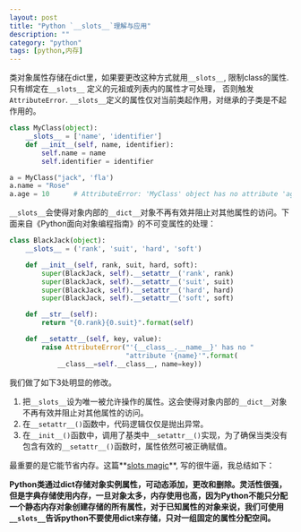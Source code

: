 ```yaml
---               
layout: post                 
title: "Python `__slots__`理解与应用"
description: ""
category: "python"
tags: [python,内存]
---
```


类对象属性存储在dict里，如果要更改这种方式就用`__slots__`, 限制class的属性. 只有绑定在`__slots__` 定义的元祖或列表内的属性才可处理， 否则触发`AttributeError`. `__slots__`定义的属性仅对当前类起作用，对继承的子类是不起作用的。

```python
class MyClass(object):
    __slots__ = ['name', 'identifier']
    def __init__(self, name, identifier):
        self.name = name
        self.identifier = identifier

a = MyClass("jack", 'fla')
a.name = "Rose"
a.age = 10      # AttributeError: 'MyClass' object has no attribute 'age'
```

`__slots__`会使得对象内部的`__dict__`对象不再有效并阻止对其他属性的访问。下面来自《Python面向对象编程指南》的不可变属性的处理：

```python
class BlackJack(object):
    __slots__ = ('rank', 'suit', 'hard', 'soft')

    def __init__(self, rank, suit, hard, soft):
        super(BlackJack, self).__setattr__('rank', rank)
        super(BlackJack, self).__setattr__('suit', suit)
        super(BlackJack, self).__setattr__('hard', hard)
        super(BlackJack, self).__setattr__('soft', soft)

    def __str__(self):
        return "{0.rank}{0.suit}".format(self)

    def __setattr__(self, key, value):
        raise AttributeError("'{__class__.__name__}' has no "
                             "attribute '{name}'".format(
            __class__=self.__class__, name=key))
```

我们做了如下3处明显的修改。

1. 把`__slots__`设为唯一被允许操作的属性。这会使得对象内部的`__dict__`对象不再有效并阻止对其他属性的访问。
2. 在`__setattr__()`函数中，代码逻辑仅仅是抛出异常。
3. 在`__init__()`函数中，调用了基类中`__setattr__()`实现，为了确保当类没有包含有效的`__setattr__()`函数时，属性依然可被正确赋值。

最重要的是它能节省内存。这篇**[slots magic](http://book.pythontips.com/en/latest/__slots__magic.html)**, 写的很牛逼，我总结如下：

**Python类通过dict存储对象实例属性，可动态添加，更改和删除。灵活性很强，但是字典存储使用内存，一旦对象太多，内存使用也高，因为Python不能只分配一个静态内存对象创建存储的所有属性，对于已知属性的对象来说，我们可使用`__slots__`告诉python不要使用dict来存储，只对一组固定的属性分配空间。**

